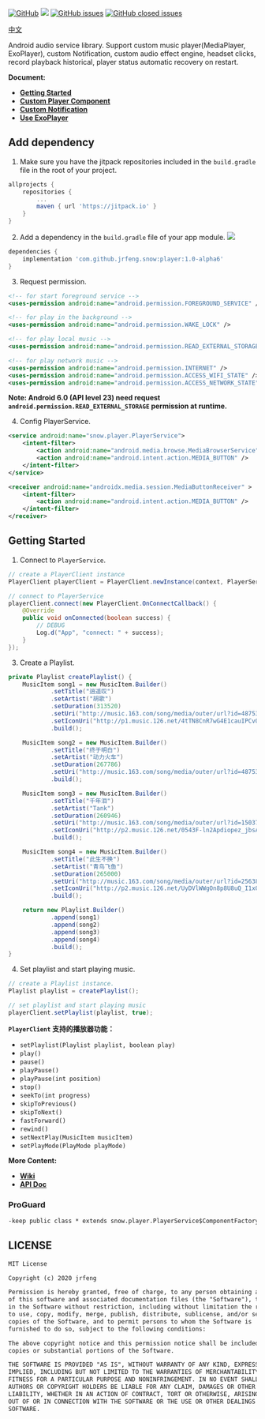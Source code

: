 [![GitHub](https://img.shields.io/github/license/jrfeng/snow)](./license)
[![](https://jitpack.io/v/jrfeng/snow.svg)](https://jitpack.io/#jrfeng/snow)
[![GitHub issues](https://img.shields.io/github/issues/jrfeng/snow)](https://github.com/jrfeng/snow/issues)
[![GitHub closed issues](https://img.shields.io/github/issues-closed/jrfeng/snow)](https://github.com/jrfeng/snow/issues?q=is%3Aissue+is%3Aclosed)

[中文](./readme_zh.md)

Android audio service library. Support custom music player(MediaPlayer, ExoPlayer), custom Notification, custom audio effect engine, headset clicks, record playback historical, player status automatic recovery on restart.

**Document:**

* [**Getting Started**](https://github.com/jrfeng/snow/wiki/1.%E5%BF%AB%E9%80%9F%E4%B8%8A%E6%89%8B)
* [**Custom Player Component**](https://github.com/jrfeng/snow/wiki/2.%E8%87%AA%E5%AE%9A%E4%B9%89%E6%92%AD%E6%94%BE%E5%99%A8%E7%BB%84%E4%BB%B6)
* [**Custom Notification**](https://github.com/jrfeng/snow/wiki/3.%E8%87%AA%E5%AE%9A%E4%B9%89%E9%80%9A%E7%9F%A5%E6%A0%8F%E6%8E%A7%E5%88%B6%E5%99%A8)
* [**Use ExoPlayer**](https://github.com/jrfeng/snow/wiki/4.%E4%BD%BF%E7%94%A8-ExoPlayer)

## Add dependency

1. Make sure you have the jitpack repositories included in the `build.gradle` file in the root of your project.

```gradle
allprojects {
    repositories {
        ...
        maven { url 'https://jitpack.io' }
    }
}
```

2. Add a dependency in the `build.gradle` file of your app module. ![](https://jitpack.io/v/jrfeng/snow.svg)

```gradle
dependencies {
    implementation 'com.github.jrfeng.snow:player:1.0-alpha6'
}
```

3. Request permission.

```xml
<!-- for start foreground service -->
<uses-permission android:name="android.permission.FOREGROUND_SERVICE" />

<!-- for play in the background -->
<uses-permission android:name="android.permission.WAKE_LOCK" />

<!-- for play local music -->
<uses-permission android:name="android.permission.READ_EXTERNAL_STORAGE"/>

<!-- for play network music -->
<uses-permission android:name="android.permission.INTERNET" />
<uses-permission android:name="android.permission.ACCESS_WIFI_STATE" />
<uses-permission android:name="android.permission.ACCESS_NETWORK_STATE" />
```

**Note: Android 6.0 (API level 23) need request `android.permission.READ_EXTERNAL_STORAGE` permission at runtime.**

4. Config PlayerService.

```xml
<service android:name="snow.player.PlayerService">
    <intent-filter>
        <action android:name="android.media.browse.MediaBrowserService" />
        <action android:name="android.intent.action.MEDIA_BUTTON" />
    </intent-filter>
</service>

<receiver android:name="androidx.media.session.MediaButtonReceiver" >
    <intent-filter>
        <action android:name="android.intent.action.MEDIA_BUTTON" />
    </intent-filter>
</receiver>
```

## Getting Started

1. Connect to `PlayerService`.

```java
// create a PlayerClient instance
PlayerClient playerClient = PlayerClient.newInstance(context, PlayerService.class);

// connect to PlayerService
playerClient.connect(new PlayerClient.OnConnectCallback() {
    @Override
    public void onConnected(boolean success) {
        // DEBUG
        Log.d("App", "connect: " + success);
    }
});
```

3. Create a Playlist.

```java
private Playlist createPlaylist() {
    MusicItem song1 = new MusicItem.Builder()
            .setTitle("逍遥叹")
            .setArtist("胡歌")
            .setDuration(313520)
            .setUri("http://music.163.com/song/media/outer/url?id=4875306")
            .setIconUri("http://p1.music.126.net/4tTN8CnR7wG4E1cauIPCvQ==/109951163240682406.jpg")
            .build();

    MusicItem song2 = new MusicItem.Builder()
            .setTitle("终于明白")
            .setArtist("动力火车")
            .setDuration(267786)
            .setUri("http://music.163.com/song/media/outer/url?id=4875305")
            .build();

    MusicItem song3 = new MusicItem.Builder()
            .setTitle("千年泪")
            .setArtist("Tank")
            .setDuration(260946)
            .setUri("http://music.163.com/song/media/outer/url?id=150371")
            .setIconUri("http://p2.music.126.net/0543F-ln2Apdiopez_jbsA==/109951163244853571.jpg")
            .build();

    MusicItem song4 = new MusicItem.Builder()
            .setTitle("此生不换")
            .setArtist("青鸟飞鱼")
            .setDuration(265000)
            .setUri("http://music.163.com/song/media/outer/url?id=25638340")
            .setIconUri("http://p2.music.126.net/UyDVlWWgOn8p8U8uQ_I1xQ==/7934075907687518.jpg")
            .build();

    return new Playlist.Builder()
            .append(song1)
            .append(song2)
            .append(song3)
            .append(song4)
            .build();
}
```

4. Set playlist and start playing music.

```java
// create a Playlist instance.
Playlist playlist = createPlaylist();

// set playlist and start playing music
playerClient.setPlaylist(playlist, true);

```

**`PlayerClient` 支持的播放器功能：**

* `setPlaylist(Playlist playlist, boolean play)`
* `play()`
* `pause()`
* `playPause()`
* `playPause(int position)`
* `stop()`
* `seekTo(int progress)`
* `skipToPrevious()`
* `skipToNext()`
* `fastForward()`
* `rewind()`
* `setNextPlay(MusicItem musicItem)`
* `setPlayMode(PlayMode playMode)`

**More Content:**

* [**Wiki**](https://github.com/jrfeng/snow/wiki)
* [**API Doc**](https://jrfeng.github.io/snow-doc/)

### ProGuard

```txt
-keep public class * extends snow.player.PlayerService$ComponentFactory { *; }
```

## LICENSE

```txt
MIT License

Copyright (c) 2020 jrfeng

Permission is hereby granted, free of charge, to any person obtaining a copy
of this software and associated documentation files (the "Software"), to deal
in the Software without restriction, including without limitation the rights
to use, copy, modify, merge, publish, distribute, sublicense, and/or sell
copies of the Software, and to permit persons to whom the Software is
furnished to do so, subject to the following conditions:

The above copyright notice and this permission notice shall be included in all
copies or substantial portions of the Software.

THE SOFTWARE IS PROVIDED "AS IS", WITHOUT WARRANTY OF ANY KIND, EXPRESS OR
IMPLIED, INCLUDING BUT NOT LIMITED TO THE WARRANTIES OF MERCHANTABILITY,
FITNESS FOR A PARTICULAR PURPOSE AND NONINFRINGEMENT. IN NO EVENT SHALL THE
AUTHORS OR COPYRIGHT HOLDERS BE LIABLE FOR ANY CLAIM, DAMAGES OR OTHER
LIABILITY, WHETHER IN AN ACTION OF CONTRACT, TORT OR OTHERWISE, ARISING FROM,
OUT OF OR IN CONNECTION WITH THE SOFTWARE OR THE USE OR OTHER DEALINGS IN THE
SOFTWARE.
```